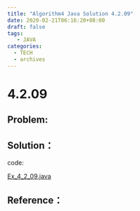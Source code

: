 ```yaml
---
title: "Algorithm4 Java Solution 4.2.09"
date: 2020-02-21T06:16:20+08:00
draft: false
tags:
   - JAVA
categories:
  - TECH
  - archives
---
```



# 4.2.09

## Problem:


## Solution：

code:

[Ex_4_2_09.java](./Ex_4_2_09.java)


## Reference：


